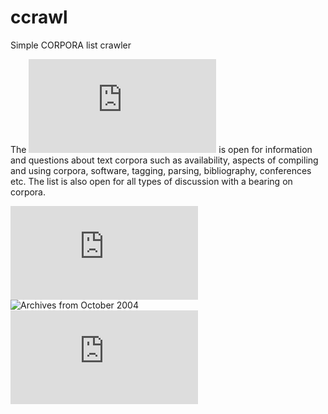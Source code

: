 # ccrawl
Simple CORPORA list crawler

The ![CORPORA list](http://clu.uni.no/corpora/welcome.html) is open for information and questions about text corpora such as availability, aspects of compiling and using corpora, software, tagging, parsing, bibliography, conferences etc. The list is also open for all types of discussion with a bearing on corpora.

![Subscription page](http://clu.uni.no/corpora/sub.html)
![Archives from October 2004](http://mailman.uib.no//public/corpora/)
![Older archives](http://www.hit.uib.no/corpora/old.html)
